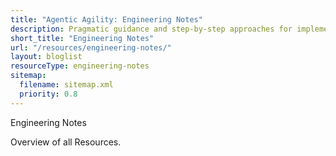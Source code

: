 ```yaml
---
title: "Agentic Agility: Engineering Notes"
description: Pragmatic guidance and step-by-step approaches for implementing advanced DevOps, Agile strategies, Azure best practices, and leveraging AI. Specifically crafted for technical teams seeking clarity, precision, and immediate applicability to amplify continuous value delivery
short_title: "Engineering Notes"
url: "/resources/engineering-notes/"
layout: bloglist
resourceType: engineering-notes
sitemap:
  filename: sitemap.xml
  priority: 0.8
---
```


Engineering Notes

Overview of all Resources.
